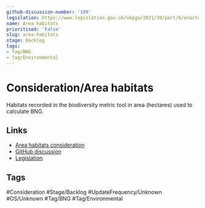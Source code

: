 ```yaml
---
github-discussion-number: '109'
legislation: https://www.legislation.gov.uk/ukpga/2021/30/part/6/enacted
name: Area habitats
prioritised: 'False'
slug: area-habitats
stage: Backlog
tags:
- Tag/BNG
- Tag/Environmental
---
```


# Consideration/Area habitats

Habitats recorded in the biodiversity metric tool in area (hectares) used to calculate BNG.

## Links

* [Area habitats consideration](https://design.planning.data.gov.uk/planning-consideration/area-habitats)
* [GitHub discussion](https://github.com/digital-land/data-standards-backlog/discussions/109)
* [Legislation](https://www.legislation.gov.uk/ukpga/2021/30/part/6/enacted)

## Tags

#Consideration #Stage/Backlog #UpdateFrequency/Unknown #OS/Unknown #Tag/BNG #Tag/Environmental